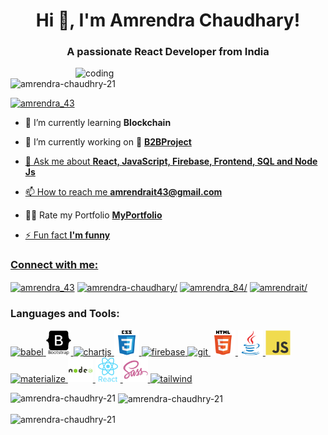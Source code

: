 <h1 align="center">Hi 👋, I'm Amrendra Chaudhary!</h1>
<h3 align="center">A passionate React Developer from India</h3>

<img align="right" alt="coding" width="400" src= "https://cdn.dribbble.com/users/1162077/screenshots/3848914/programmer.gif">
<p align="left"> <img src="https://komarev.com/ghpvc/?username=amrendra-chaudhry-21&label=Profile%20views&color=0e75b6&style=flat" alt="amrendra-chaudhry-21" /> </p>

<p align="left"> <a href="https://twitter.com/amrendra_43" target="blank"><img src="https://img.shields.io/twitter/follow/amrendra_43?logo=twitter&style=for-the-badge" alt="amrendra_43" /></a> </p>

- 🌱 I’m currently learning **Blockchain**

- 🔭 I’m currently working on 🚀 <a href="https://www.figma.com/file/uWYcLOr09ixeDz3GXU50xP/GRN-2023-GRN?node-id=440%3A21793" target="blank">**B2BProject**

- 💬 Ask me about **React, JavaScript, Firebase, Frontend, SQL and Node Js**

- 📫 How to reach me **amrendrait43@gmail.com**

- 👨‍💻 Rate my Portfolio <a href="https://intros-website.netlify.app/" target="blank">**MyPortfolio**

- ⚡ Fun fact **I'm funny**

<h3 align="left">Connect with me:</h3>
<p align="left">
<a href="https://twitter.com/amrendra_43" target="blank"><img align="center" src="https://raw.githubusercontent.com/rahuldkjain/github-profile-readme-generator/master/src/images/icons/Social/twitter.svg" alt="amrendra_43" height="30" width="40" /></a>
<a href="https://linkedin.com/in/amrendra-chaudhary/" target="blank"><img align="center" src="https://raw.githubusercontent.com/rahuldkjain/github-profile-readme-generator/master/src/images/icons/Social/linked-in-alt.svg" alt="amrendra-chaudhary/" height="30" width="40" /></a>
<a href="https://instagram.com/amrendra_84/" target="blank"><img align="center" src="https://raw.githubusercontent.com/rahuldkjain/github-profile-readme-generator/master/src/images/icons/Social/instagram.svg" alt="amrendra_84/" height="30" width="40" /></a>
<a href="https://www.leetcode.com/amrendrait/" target="blank"><img align="center" src="https://raw.githubusercontent.com/rahuldkjain/github-profile-readme-generator/master/src/images/icons/Social/leet-code.svg" alt="amrendrait/" height="30" width="40" /></a>
</p>

<h3 align="left">Languages and Tools:</h3>
<p align="left"> <a href="https://babeljs.io/" target="_blank" rel="noreferrer"> <img src="https://www.vectorlogo.zone/logos/babeljs/babeljs-icon.svg" alt="babel" width="40" height="40"/> </a> <a href="https://getbootstrap.com" target="_blank" rel="noreferrer"> <img src="https://raw.githubusercontent.com/devicons/devicon/master/icons/bootstrap/bootstrap-plain-wordmark.svg" alt="bootstrap" width="40" height="40"/> </a> <a href="https://www.chartjs.org" target="_blank" rel="noreferrer"> <img src="https://www.chartjs.org/media/logo-title.svg" alt="chartjs" width="40" height="40"/> </a> <a href="https://www.w3schools.com/css/" target="_blank" rel="noreferrer"> <img src="https://raw.githubusercontent.com/devicons/devicon/master/icons/css3/css3-original-wordmark.svg" alt="css3" width="40" height="40"/> </a> <a href="https://firebase.google.com/" target="_blank" rel="noreferrer"> <img src="https://www.vectorlogo.zone/logos/firebase/firebase-icon.svg" alt="firebase" width="40" height="40"/> </a> <a href="https://git-scm.com/" target="_blank" rel="noreferrer"> <img src="https://www.vectorlogo.zone/logos/git-scm/git-scm-icon.svg" alt="git" width="40" height="40"/> </a> <a href="https://www.w3.org/html/" target="_blank" rel="noreferrer"> <img src="https://raw.githubusercontent.com/devicons/devicon/master/icons/html5/html5-original-wordmark.svg" alt="html5" width="40" height="40"/> </a> <a href="https://www.java.com" target="_blank" rel="noreferrer"> <img src="https://raw.githubusercontent.com/devicons/devicon/master/icons/java/java-original.svg" alt="java" width="40" height="40"/> </a> <a href="https://developer.mozilla.org/en-US/docs/Web/JavaScript" target="_blank" rel="noreferrer"> <img src="https://raw.githubusercontent.com/devicons/devicon/master/icons/javascript/javascript-original.svg" alt="javascript" width="40" height="40"/> </a> <a href="https://materializecss.com/" target="_blank" rel="noreferrer"> <img src="https://raw.githubusercontent.com/prplx/svg-logos/5585531d45d294869c4eaab4d7cf2e9c167710a9/svg/materialize.svg" alt="materialize" width="40" height="40"/> </a> <a href="https://nodejs.org" target="_blank" rel="noreferrer"> <img src="https://raw.githubusercontent.com/devicons/devicon/master/icons/nodejs/nodejs-original-wordmark.svg" alt="nodejs" width="40" height="40"/> </a> <a href="https://reactjs.org/" target="_blank" rel="noreferrer"> <img src="https://raw.githubusercontent.com/devicons/devicon/master/icons/react/react-original-wordmark.svg" alt="react" width="40" height="40"/> </a> <a href="https://sass-lang.com" target="_blank" rel="noreferrer"> <img src="https://raw.githubusercontent.com/devicons/devicon/master/icons/sass/sass-original.svg" alt="sass" width="40" height="40"/> </a> <a href="https://tailwindcss.com/" target="_blank" rel="noreferrer"> <img src="https://www.vectorlogo.zone/logos/tailwindcss/tailwindcss-icon.svg" alt="tailwind" width="40" height="40"/> </a> </p>

<p><img align="left" src="https://github-readme-stats.vercel.app/api/top-langs?username=amrendra-chaudhry-21&show_icons=true&locale=en&layout=compact" alt="amrendra-chaudhry-21" /></p>

<p>&nbsp;<img align="center" src="https://github-readme-stats.vercel.app/api?username=amrendra-chaudhry-21&show_icons=true&locale=en" alt="amrendra-chaudhry-21" /></p>

<p><img align="center" src="https://github-readme-streak-stats.herokuapp.com/?user=amrendra-chaudhry-21&" alt="amrendra-chaudhry-21" /></p>



